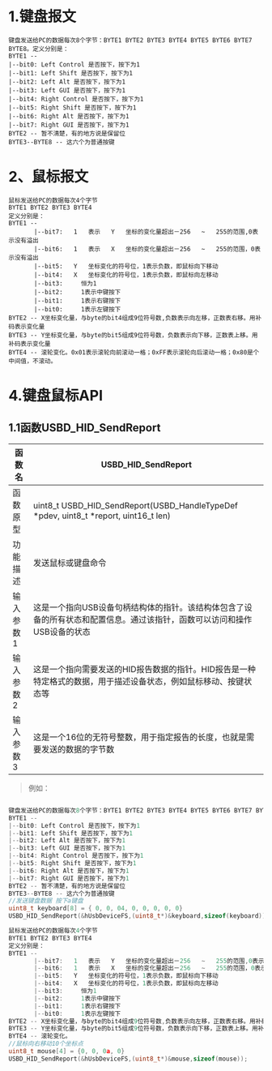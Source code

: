 

# 1.键盘报文

```
键盘发送给PC的数据每次8个字节：BYTE1 BYTE2 BYTE3 BYTE4 BYTE5 BYTE6 BYTE7 BYTE8。定义分别是：
BYTE1 --
|--bit0: Left Control 是否按下，按下为1
|--bit1: Left Shift 是否按下，按下为1
|--bit2: Left Alt 是否按下，按下为1
|--bit3: Left GUI 是否按下，按下为1
|--bit4: Right Control 是否按下，按下为1
|--bit5: Right Shift 是否按下，按下为1
|--bit6: Right Alt 是否按下，按下为1
|--bit7: Right GUI 是否按下，按下为1
BYTE2 -- 暂不清楚，有的地方说是保留位
BYTE3--BYTE8 -- 这六个为普通按键
```



# 2、鼠标报文

```
鼠标发送给PC的数据每次4个字节
BYTE1 BYTE2 BYTE3 BYTE4
定义分别是：
BYTE1 --
       |--bit7:   1   表示   Y   坐标的变化量超出－256   ~   255的范围,0表示没有溢出
       |--bit6:   1   表示   X   坐标的变化量超出－256   ~   255的范围，0表示没有溢出
       |--bit5:   Y   坐标变化的符号位，1表示负数，即鼠标向下移动
       |--bit4:   X   坐标变化的符号位，1表示负数，即鼠标向左移动
       |--bit3:     恒为1
       |--bit2:     1表示中键按下
       |--bit1:     1表示右键按下
       |--bit0:     1表示左键按下
BYTE2 -- X坐标变化量，与byte的bit4组成9位符号数,负数表示向左移，正数表右移。用补码表示变化量
BYTE3 -- Y坐标变化量，与byte的bit5组成9位符号数，负数表示向下移，正数表上移。用补码表示变化量
BYTE4 -- 滚轮变化。0x01表示滚轮向前滚动一格；0xFF表示滚轮向后滚动一格；0x80是个中间值，不滚动。
```

# 4.键盘鼠标API

## 1.1函数USBD_HID_SendReport

| 函数名    | USBD_HID_SendReport                                          |
| --------- | ------------------------------------------------------------ |
| 函数原型  | uint8_t USBD_HID_SendReport(USBD_HandleTypeDef  *pdev, uint8_t *report, uint16_t len) |
| 功能描述  | 发送鼠标或键盘命令                                           |
| 输入参数1 | 这是一个指向USB设备句柄结构体的指针。该结构体包含了设备的所有状态和配置信息。通过该指针，函数可以访问和操作USB设备的状态 |
| 输入参数2 | 这是一个指向需要发送的HID报告数据的指针。HID报告是一种特定格式的数据，用于描述设备状态，例如鼠标移动、按键状态等 |
| 输入参数3 | 这是一个16位的无符号整数，用于指定报告的长度，也就是需要发送的数据的字节数 |

> 例如：

```c

键盘发送给PC的数据每次8个字节：BYTE1 BYTE2 BYTE3 BYTE4 BYTE5 BYTE6 BYTE7 BYTE8。定义分别是：
BYTE1 --
|--bit0: Left Control 是否按下，按下为1
|--bit1: Left Shift 是否按下，按下为1
|--bit2: Left Alt 是否按下，按下为1
|--bit3: Left GUI 是否按下，按下为1
|--bit4: Right Control 是否按下，按下为1
|--bit5: Right Shift 是否按下，按下为1
|--bit6: Right Alt 是否按下，按下为1
|--bit7: Right GUI 是否按下，按下为1
BYTE2 -- 暂不清楚，有的地方说是保留位
BYTE3--BYTE8 -- 这六个为普通按键
//发送键盘数据 按下a键盘
uint8_t keyboard[8] = { 0, 0, 04, 0, 0, 0, 0, 0}
USBD_HID_SendReport(&hUsbDeviceFS,(uint8_t*)&keyboard,sizeof(keyboard));

鼠标发送给PC的数据每次4个字节
BYTE1 BYTE2 BYTE3 BYTE4
定义分别是：
BYTE1 --
       |--bit7:   1   表示   Y   坐标的变化量超出－256   ~   255的范围,0表示没有溢出
       |--bit6:   1   表示   X   坐标的变化量超出－256   ~   255的范围，0表示没有溢出
       |--bit5:   Y   坐标变化的符号位，1表示负数，即鼠标向下移动
       |--bit4:   X   坐标变化的符号位，1表示负数，即鼠标向左移动
       |--bit3:     恒为1
       |--bit2:     1表示中键按下
       |--bit1:     1表示右键按下
       |--bit0:     1表示左键按下
BYTE2 -- X坐标变化量，与byte的bit4组成9位符号数,负数表示向左移，正数表右移。用补码表示变化量
BYTE3 -- Y坐标变化量，与byte的bit5组成9位符号数，负数表示向下移，正数表上移。用补码表示变化量
BYTE4 -- 滚轮变化。
//鼠标向右移动10个坐标点
uint8_t mouse[4] = {0, 0, 0a, 0}
USBD_HID_SendReport(&hUsbDeviceFS,(uint8_t*)&mouse,sizeof(mouse));
```
